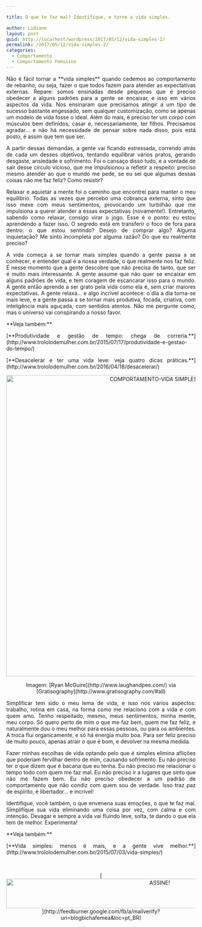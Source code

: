 ```yaml
---

title: O que te faz mal? Identifique, e torne a vida simples.

author: Lidiane
layout: post
guid: http://localhost/wordpress/2017/05/12/vida-simples-2/
permalink: /2017/05/12/vida-simples-2/
categories:
  - Comportamento
  - Comportamento Feminino
---
```

<p align="justify">
  Não é fácil tornar a **vida simples** quando cedemos ao comportamento de rebanho, ou seja, fazer o que todos fazem para atender as expectativas externas. Repare: somos ensinadas desde pequenas que é preciso obedecer a alguns padrões para a gente se encaixar, e isso em vários aspectos da vida. Nos ensinaram que precisamos atingir a um tipo de sucesso bastante engessado, sem qualquer customização, como se apenas um modelo de vida fosse o ideal. Além do mais, é preciso ter um corpo com músculos bem definidos, casar e, necessariamente, ter filhos. Precisamos agradar… e não há necessidade de pensar sobre nada disso, pois está posto, é assim que tem que ser.
</p>

<p align="justify">
  A partir dessas demandas, a gente vai ficando estressada, correndo atrás de cada um desses objetivos, tentando equilibrar vários pratos, gerando desgaste, ansiedade e sofrimento. Foi o cansaço disso tudo, e a vontade de sair desse círculo vicioso, que me impulsionou a refletir a respeito: preciso mesmo atender ao que o mundo me pede, se eu sei que algumas dessas coisas não me faz feliz? Como resistir?
</p>

<p align="justify">
  Relaxar e aquietar a mente foi o caminho que encontrei para manter o meu equilíbrio. Todas as vezes que percebo uma cobrança externa, sinto que isso mexe com meus sentimentos, provocando um turbilhão que me impulsiona a querer atender a essas expectativas (novamente!). Entretanto, sabendo como relaxar, consigo virar o jogo. Esse é o ponto: eu estou aprendendo a fazer isso. O segredo está em transferir o foco de fora para dentro: o que estou sentindo? Desejo de comprar algo? Alguma inquietação? Me sinto incompleta por alguma razão? Do que eu realmente preciso?
</p>

<p align="justify">
  A vida começa a se tornar mais simples quando a gente passa a se conhecer, e entender qual é a nossa verdade, o que realmente nos faz feliz. É nesse momento que a gente descobre que não precisa de tanto, que ser é muito mais interessante. A gente assume que não quer se encaixar em alguns padrões de vida, e tem coragem de escancarar isso para o mundo. A gente então aprende a ser grato pela vida como ela é, sem criar maiores expectativas. A gente relaxa… e algo incrível acontece: o dia a dia torna-se mais leve, e a gente passa a se tornar mais produtiva, focada, criativa, com inteligência mais aguçada, com sentidos atentos. Não me pergunte como, mas o universo vai conspirando a nosso favor.
</p>

<p align="justify">
  **Veja também:**
</p>

<p align="justify">
  [**Produtividade e gestão de tempo: chega de correria.**](http://www.trololodemulher.com.br/2015/07/17/produtividade-e-gestao-do-tempo/) 
</p>

<p align="justify">
  [**Desacelerar e ter uma vida leve: veja quatro dicas práticas.**](http://www.trololodemulher.com.br/2016/04/18/desacelerar/) 
</p>

<p align="center">
  <img class="alignnone size-full wp-image-13806" src="http://www.trololodemulher.com.br/blog/wp-content/uploads/2017/05/COMPORTAMENTO-VIDA-SIMPLES-800.jpg" alt="COMPORTAMENTO-VIDA SIMPLES-800" width="800" height="800" />
</p>

<p align="center">
  Imagem: [Ryan McGuire](http://www.laughandpee.com/)  via [Gratisography](http://www.gratisography.com/#all) 
</p>

<p align="justify">
  Simplificar tem sido o meu lema de vida, e isso nos vários aspectos: trabalho, rotina em casa, na forma como me relaciono com a vida e com quem amo. Tenho respeitado, mesmo, meus sentimentos, minha mente, meu corpo. Só quero perto de mim o que me faz bem, quem me faz feliz, e naturalmente dou o meu melhor para essas pessoas, ou para os ambientes. A troca flui organicamente, e só há energia muito boa. Para ser feliz preciso de muito pouco, apenas atrair o que é bom, e devolver na mesma medida.
</p>

<p align="justify">
  Fazer minhas escolhas de vida optando pelo que é simples elimina aflições que poderiam fervilhar dentro de mim, causando sofrimento. Eu não preciso ter o que dizem que é bacana que eu tenha. Eu não preciso me relacionar o tempo todo com quem me faz mal. Eu não preciso ir a lugares que sinto que não me fazem bem. Eu não preciso obedecer a um padrão de comportamento que não condiz com quem sou de verdade. Isso traz paz de espírito, é libertador… e incrível!
</p>

<p align="justify">
  Identifique, você também, o que envenena suas emoções, o que te faz mal. Simplifique sua vida eliminando uma coisa por vez, com calma e com intenção. Devagar e sempre a vida vai fluindo leve, solta, te dando o que ela tem de melhor. Experimenta!
</p>

<p align="justify">
  **Veja também:**
</p>

<p align="justify">
  [**Vida simples: menos é mais, e a gente vive melhor.**](http://www.trololodemulher.com.br/2015/07/03/vida-simples/) 
</p>

&nbsp;

<p align="center">
  [<img class="alignnone size-full wp-image-10439" src="http://www.trololodemulher.com.br/blog/wp-content/uploads/2014/09/ASSINE.png" alt="ASSINE!" width="800" height="78" />](http://feedburner.google.com/fb/a/mailverify?uri=blogbichafemea&loc=pt_BR) 
</p>

&nbsp;

&nbsp;